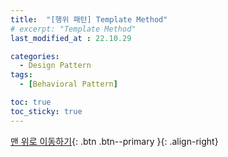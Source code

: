```yaml
---
title:  "[행위 패턴] Template Method"
# excerpt: "Template Method"
last_modified_at : 22.10.29

categories:
  - Design Pattern
tags:
  - [Behavioral Pattern]

toc: true
toc_sticky: true
---
```



[맨 위로 이동하기](#){: .btn .btn--primary }{: .align-right}